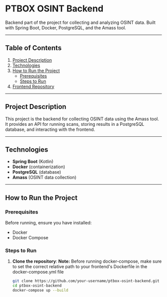 # PTBOX OSINT Backend

Backend part of the project for collecting and analyzing OSINT data. Built with Spring Boot, Docker, PostgreSQL, and the Amass tool.

---

## Table of Contents
1. [Project Description](#project-description)
2. [Technologies](#technologies)
3. [How to Run the Project](#how-to-run-the-project)
   - [Prerequisites](#prerequisites)
   - [Steps to Run](#steps-to-run)
4. [Frontend Repository](#frontend-repository)

---

## Project Description

This project is the backend for collecting OSINT data using the Amass tool. It provides an API for running scans, storing results in a PostgreSQL database, and interacting with the frontend.

---

## Technologies

- **Spring Boot** (Kotlin)
- **Docker** (containerization)
- **PostgreSQL** (database)
- **Amass** (OSINT data collection)

---

## How to Run the Project

### Prerequisites

Before running, ensure you have installed:
- Docker
- Docker Compose

### Steps to Run

1. **Clone the repository**:
   **Note:** Before running docker-compose, make sure to set the correct relative path to your frontend's Dockerfile in the docker-compose.yml file
   ```bash
   git clone https://github.com/your-username/ptbox-osint-backend.git
   cd ptbox-osint-backend
   docker-compose up --build
